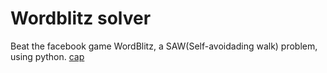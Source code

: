 # Wordblitz solver
Beat the facebook game WordBlitz, a SAW(Self-avoidading walk) problem, using python.
[cap](url)
